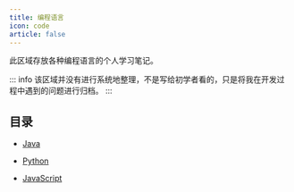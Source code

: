 ```yaml
---
title: 编程语言
icon: code
article: false
---
```


此区域存放各种编程语言的个人学习笔记。

::: info
该区域并没有进行系统地整理，不是写给初学者看的，只是将我在开发过程中遇到的问题进行归档。
:::

## 目录

- [Java](java/README.md)

- [Python](python/README.md)

- [JavaScript](js/README.md)
